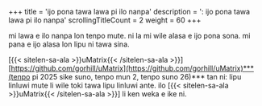 +++
title               = 'ijo pona tawa lawa pi ilo nanpa'
description         = ': ijo pona tawa lawa pi ilo nanpa'
scrollingTitleCount = 2
weight              = 60
+++

mi lawa e ilo nanpa lon tenpo mute. ni la mi wile alasa e ijo pona sona. mi pana
e ijo alasa lon lipu ni tawa sina.

[{{< sitelen-sa-ala >}}uMatrix{{< /sitelen-sa-ala >}}]
[https://github.com/gorhill/uMatrix](https://github.com/gorhill/uMatrix)***(tenpo
pi 2025 sike suno, tenpo mun 2, tenpo suno 26)***
tan ni: lipu linluwi mute li wile toki tawa lipu linluwi ante. ilo
[{{< sitelen-sa-ala >}}uMatrix{{< /sitelen-sa-ala >}}] li ken weka e ike ni.
